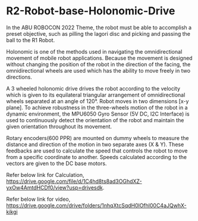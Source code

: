 # R2-Robot-base-Holonomic-Drive
In the ABU ROBOCON 2022 Theme, the robot must be able to accomplish a preset objective, such as pilling the lagori disc and picking and passing the ball to the R1 Robot. 

Holonomic is one of the methods used in navigating the omnidirectional movement of mobile robot applications. Because the movement is designed without changing the position of the robot in the direction of the facing, the omnidirectional wheels are used which has the ability to move freely in two directions.

A 3 wheeled holonomic drive drives the robot according to the velocity which is given to its equilateral triangular arrangement of omnidirectional wheels separated at an angle of 120°. Robot moves in two dimensions [x-y plane]. 
To achieve robustness in the three-wheels motion of the robot in a dynamic environment, the MPU6050 Gyro Sensor (5V DC, I2C Interface) is used to continuously detect the orientation of the robot and maintain the given orientation throughout its movement.   
 
Rotary encoders(600 PPR) are mounted on dummy wheels to measure the distance and direction of the motion in two separate axes (X & Y). These feedbacks are used to calculate the speed that controls the robot to move from a specific coordinate to another. Speeds calculated according to the vectors are given to the DC base motors.

Refer below link for Calculation, 
https://drive.google.com/file/d/1C4hd8ts8ad3OGhdXZ-yxOw4AmtdHCDf0/view?usp=drivesdk.  

Refer below link for video,
https://drive.google.com/drive/folders/1nhqXtcSqdH0lOfhl00C4aJQwhX-kikgi

 
 
